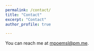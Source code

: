 ```yaml
---
permalink: /contact/
title: "Contact"
excerpt: "Contact"
author_profile: true

---
```


You can reach me at [mpoemsl@pm.me](mailto:mpoemsl@pm.me).
